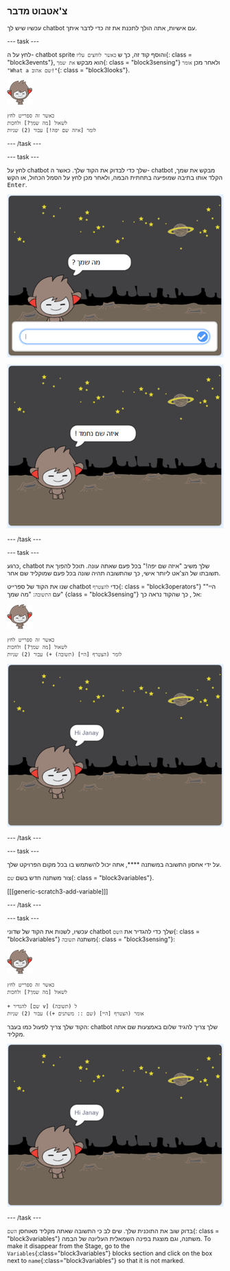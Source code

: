 ## צ'אטבוט מדבר

עכשיו שיש לך chatbot עם אישיות, אתה הולך לתכנת את זה כדי לדבר איתך.

\--- task \---

לחץ על ה- chatbot sprite והוסף קוד זה, כך ש `כאשר לוחצים עליו`{: class = "block3events"}, הוא מבקש `את שמך`{: class = "block3sensing"} ולאחר מכן `אומר "What a שם אהוב!"`{: class = "block3looks"}.

![ננו ספרייט](images/nano-sprite.png)

```blocks3
כאשר זה ספרייט לחץ
לשאול [מה שמך?] ולחכות
לומר [איזה שם יפה!] עבור (2) שניות
```

\--- /task \---

\--- task \---

לחץ על chatbot שלך כדי לבדוק את הקוד שלך. כאשר ה- chatbot מבקש את שמך, הקלד אותו בתיבה שמופיעה בתחתית הבמה, ולאחר מכן לחץ על הסמל הכחול, או הקש <kbd>Enter</kbd>.

![בדיקת תגובת הצ'אטבוט](images/chatbot-ask-test1.png)

![בדיקת תגובת הצ'אטבוט](images/chatbot-ask-test2.png)

\--- /task \---

\--- task \---

כרגע, chatbot שלך משיב "איזה שם יפה!" בכל פעם שאתה עונה. תוכל להפוך את תשובתו של הצ'אט ליותר אישי, כך שהתשובה תהיה שונה בכל פעם שמוקליד שם אחר.

שנו את הקוד של ספרייט chatbot כדי `להצטרף`{: class = "block3operators"} "היי" עם `התשובה`: "מה שמך" {class = "block3sensing"} אל , כך שהקוד נראה כך:

![ננו ספרייט](images/nano-sprite.png)

```blocks3
כאשר זה ספרייט לחץ
לשאול [מה שמך?] ולחכות
לומר (הצטרף [היי] (תשובה) +) עבור (2) שניות
```

![בדיקת תשובה מותאמת אישית](images/chatbot-answer-test.png)

\--- /task \---

\--- task \---

על ידי אחסון התשובה במשתנה ****, אתה יכול להשתמש בו בכל מקום הפרויקט שלך.

צור משתנה חדש בשם `שם`{: class = "block3variables"}.

[[[generic-scratch3-add-variable]]]

\--- /task \---

\--- task \---

עכשיו, לשנות את הקוד של שדוני chatbot שלך כדי להגדיר את `השם`{: class = "block3variables"} משתנה `תשובה`{: class = "block3sensing"}:

![ננו ספרייט](images/nano-sprite.png)

```blocks3
כאשר זה ספרייט לחץ
לשאול [מה שמך?] ולחכות

+ להגדיר [שם v] ל (תשובה)
אומר (הצטרף [היי] (שם :: משתנים +)) עבור (2) שניות
```

הקוד שלך צריך לפעול כמו בעבר: chatbot שלך צריך להגיד שלום באמצעות שם אתה מקליד.

![בדיקת תשובה מותאמת אישית](images/chatbot-answer-test.png)

\--- /task \---

בדוק שוב את התוכנית שלך. שים לב כי התשובה שאתה מקליד מאוחסן `השם`{: class = "block3variables"} משתנה, וגם מוצגת בפינה השמאלית העליונה של הבמה. To make it disappear from the Stage, go to the `Variables`{:class="block3variables"} blocks section and click on the box next to `name`{:class="block3variables"} so that it is not marked.